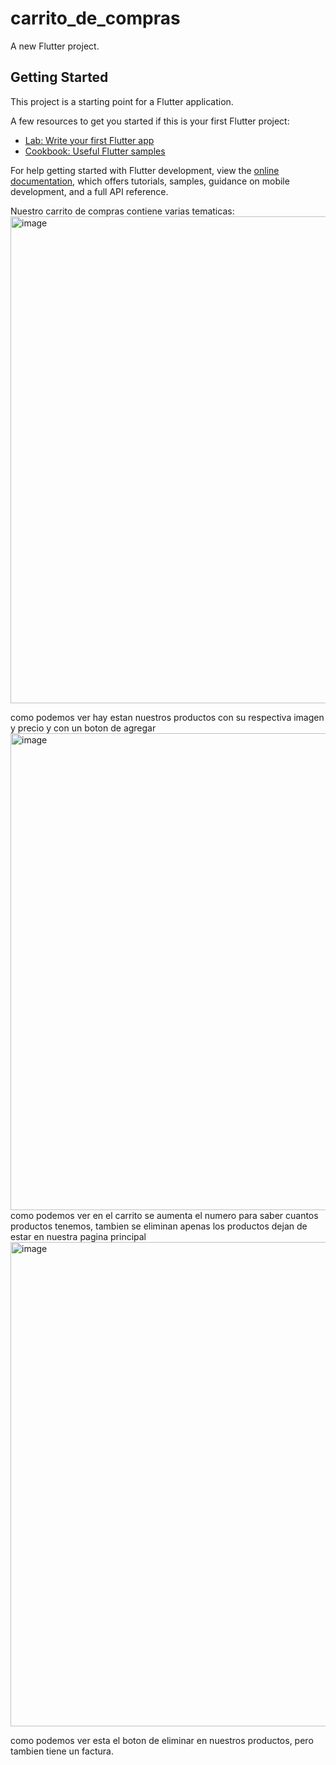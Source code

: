 # carrito_de_compras

A new Flutter project.

## Getting Started

This project is a starting point for a Flutter application.

A few resources to get you started if this is your first Flutter project:

- [Lab: Write your first Flutter app](https://docs.flutter.dev/get-started/codelab)
- [Cookbook: Useful Flutter samples](https://docs.flutter.dev/cookbook)

For help getting started with Flutter development, view the
[online documentation](https://docs.flutter.dev/), which offers tutorials,
samples, guidance on mobile development, and a full API reference.

Nuestro carrito de compras contiene varias tematicas:
<img width="779" alt="image" src="https://user-images.githubusercontent.com/101753244/196591079-d02ada9f-540e-4db6-beaa-7c1a5b0ec3d5.png">

como podemos ver hay estan nuestros productos con su respectiva imagen y precio y con un boton de agregar
<img width="763" alt="image" src="https://user-images.githubusercontent.com/101753244/196591202-11989659-9190-4898-bcb5-352b1fcaed74.png">
como podemos ver en el carrito se aumenta el numero para saber cuantos productos tenemos, tambien se eliminan apenas los productos dejan de estar en nuestra pagina principal
<img width="775" alt="image" src="https://user-images.githubusercontent.com/101753244/196591290-b6df8e04-6938-442f-a172-6543b3d58df8.png">

como podemos ver esta el boton de eliminar en nuestros productos, pero tambien tiene un factura.




